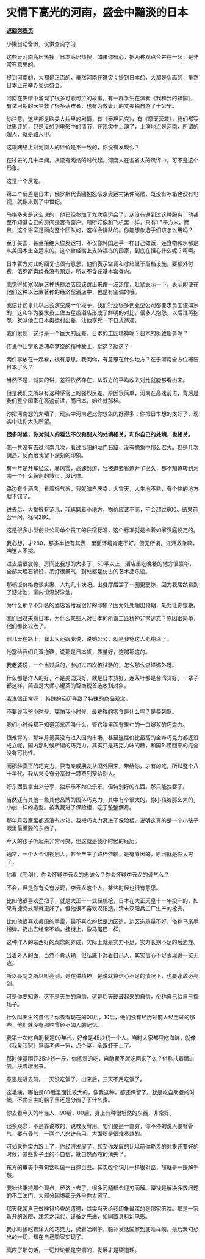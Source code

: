 # 灾情下高光的河南，盛会中黯淡的日本

[**返回列表页**](/gzh/记忆承载)

小懒自动备份，仅供查阅学习

这些天河南高居热搜，日本高居热搜，如果你有心，把两种观点合并在一起，是非常有意思的。

  

提到河南的，大都是正面的，虽然河南在遭灾；提到日本的，大都是负面的，虽然日本正在举办奥运盛会。  

  

河南在灾情中涌现了很多可歌可泣的故事，有一群学生在演奏《我和我的祖国》，有试用期的医生救了很多落难者，也有为救妻儿的丈夫独自游了十公里。  

  

你注意，这些都是欧美大片里的剧情，有《泰坦尼克》，有《摩天营救》，我们都写过影评的，只是没想到电影中的情节，在现实中上演了，上演地点是河南，所谓的超人，就是路人甲。

  

这跟网络上对河南人的评价是不一致的，你没有发现么？

  

在过去的几十年间，从没有网络的时代起，河南人在各省人的风评中，可不是这个形象。  

  

这是一个反差。  

  

第二个反差是日本，俄罗斯代表团抱怨东京奥运村条件简陋，既没有冰箱也没有电视，就像来到了中世纪。  

  

马梅多夫是这么说的，他已经参加了九次奥运会了，从没有遇到过这种服务，他甚至不知道自己的房间是否有窗户。厕所好像和飞机里一样，只有1.5平方米。而且，这个浴室是面向整个团队的，这样会排队的。你能想象选手们该怎么用吗？

  

至于美国，甚至拒绝入住奥运村，不仅像韩国选手一样自己做饭，连食物和水都是从美国本土空运来的。这个曾经嘴上支持福岛的国家，到底在担心什么呢？呵呵。

  

日本官方对此的回复也很有意思，他们表示空调和冰箱属于高档设施，要额外付费，俄罗斯奥组委没有预定，所以不含在基本套餐内。  

  

我觉得如家汉庭这种快捷酒店应该跳出来蹭一波热度，赶紧表示一下，表示即便在他们这种以低廉著称的经济型酒店中，也是有空调的哦。

  

我估计这事儿以后会演变成一个段子，我们行业很多创业型公司都要求员工住如家的，这和华为要求员工住五星级酒店形成了鲜明的对比，很多人抱怨，以后谁再抱怨，就派他去日本奥运村出差，让他享受一下日式待遇。

  

我们发现，这也是一个巨大的反差，日本的工匠精神呢？日本的极致服务呢？

  

传说中让罗永浩魂牵梦绕的精神故土，就这？就这？  

  

两件事放在一起看，很有意思。我问你，有意思在什么地方？在于河南全方位碾压日本了么？  

  

当然不是，诚实的讲，差距依然存在，从双方的平均收入对比就能够看出来。

  

但是我们之所以有这种感官上的强烈反差，原因很简单，河南在高速前进，背后是我们整个国家在高速前进，而日本，始终就那样。  

  

你把河南想的太糟了，现实中河南远比你想象的好得多；你把日本想的太好了，现实中让你大失所望。

  

 **很多时候，你对别人的看法不仅和别人的处境相关，和你自己的处境，也相关。**

  

我一共没有去过河南几次，看过洛阳的龙门石窟，没有想象中那么宏大。但是几次偶遇，反而给我留下深刻的印象。  

  

有一年是开车经过，暴风雪，高速封道，我被迫去省道开了很久，都不知道转到河南一个什么级别的城市，没记住。

  

路边有个酒店，看着很气派，我就暗自庆幸，大雪天，人生地不熟，有个住的地方就不错了。

  

进去后，大堂很有范儿，我琢磨着小地方，物价应该不高，不会超过600。结果前台一问，标间280。

  

这是很多小型创业公司单个员工的住宿标准，这个标准就是卡着如家汉庭设定的。  

  

我心想，才280，那多半徒有其表，里面环境肯定不好。但无所谓，江湖救急嘛，咱这人不挑。  

  

进去后很震惊，房间比我想的大多了，50平以上，酒店里吃晚餐的地方很豪华，全部大理石铺设，吊灯很霸气，到处都是仿古的艺术品陈设。

  

那顿饭价格也很实惠，人均几十块吧。出餐厅后溜了一圈更震惊，因为我居然看到了游泳池，室内恒温游泳池。  

  

为什么那个不知名的酒店留给我很好的印象？因为处处超出预期，处处让你惊艳。

  

我们回过来看日本，为什么某些人对日本的所谓工匠精神非常迷恋？原因很简单，他们都比较老了。

  

前几天在路上，我太太还跟我说，说她公公，就是我爸这人老糊涂了。  

  

他塞给我们几双拖鞋，说那是日本货，质量好，这那那这的。

  

我老婆说，一个当过兵的，参加过四次核试验的，怎么那么崇洋媚外呀。  

  

什么都是洋人的好，不是美国货好，就是日本货好，连茶叶都是台湾货好，一辈子都这样，简直是大师小罐茶的智商税首选收割对象。  

  

我说很正常呀 ，特殊的经历导致了特殊的商品观念。  

  

不要说我爸小时候，哪怕我小时候，最难得的零食是什么呢？是费列罗。  

  

我们小时候都不知道那东西叫什么，管它叫里面有果仁的一口爆浆的巧克力。  

  

很难得的，那年月德芙没有进入国内市场，甚至连性价比最高的金帝巧克力都还没成立呢。国内那时候所谓的巧克力，其实只是巧克力味的糖，和国外带回来的完全没有可比性。

  

而那种真正的巧克力，只有亲戚朋友从国外回来，带给你，才有的吃，所以整个八十年代，我从来没有分享过一颗费列罗给别人。  

  

好东西要拿出来分享，独乐乐不如众乐乐，但特别好的东西，那只能独吞了。  

  

当然还有其他一些其他品牌的国外巧克力，其中有个很大的，像小孩脸那么大的，小船一样的造型。被我藏进了保险柜，吃了整整俩月。  

  

那年月我家里都还没有冰箱，我把巧克力藏进了保险柜，说明这真的是一个小孩子眼里最重要的东西了。  

  

今天的孩子听起来非常可笑，但这就是我小时候的经历。  

  

通常，一个人会仰视别人，甚至产生了路径依赖，是有原因的，原因就是你太穷了。  

  

你看《亮剑》，你会怀疑李云龙的忠诚么？你会怀疑李云龙的骨气么？  

  

不会，但是你有没有发现，李云龙这个人，某些时候也很有意思。

  

比如他很喜欢歪把子，就是大正十一式轻机枪，日本在大正天皇十一年投产的，如果有捷克式那就更好了。但他很不喜欢汉阳造，清末汉阳兵工厂生产的枪支。

  

比如他很喜欢美国的手雷，最不喜欢的就是边区造。边区造质量不好，俗称马尾手榴弹，扔出去经常不响，挂树上，像马尾巴一样。

  

这种洋人的东西好的观念的养成，实际上就是实力不足，实力长期不足的后遗症。  

  

当着外人的面，当然不肯认输，但私底下对着自己人，其实信心不足表现得一览无遗。

  

所以亮剑之所以叫亮剑，是在讲精神，是说就算信心不足的情况下，也要逢敌必亮剑。

  

可是你要知道，这不是天生的自信，这是后天硬鼓起来的自信，俗称自己给自己撑场子。  

  

什么叫天生的自信？你去看现在的00后，10后，他们没有经历过前人经历过的那些，他们就没有那些曾经不如人的记忆。  

  

我第一次吃自助餐是90年代，好像是45块钱一个人。当时大家都只吃海鲜，就像《我爱我家》里面老傅一家，点个菜，全跟虾干上了。  

  

那时候基围虾35块钱一斤，你拣贵的吃，自助餐不就吃回来了么？俗称扶着墙进去，扶着墙出来。

  

意思是进去前，一天没吃饭了，出来后，三天不用吃饭了。

  

这毛病，哪怕是80后里面比较大的，像我这种，都还保留了。就是吃自助餐的时候，不由自主的脑子里还是分辨了下什么贵。  

  

你去看今天的年轻人，90后，00后，身上有种很坦然的东西，非常好。

  

很多观念，不是靠说教的，说教没有用。咱们要是一直穷，你不停的说人要有骨气，要有骨气，一两个人兴许有用，大面积是很难奏效的。

  

可如果你实力跟上了，你经济发展了，甚至你发展的比以前你艳羡的对象还要好的时候，某些骨子里的不自信，就自然而然的消失了。

  

东方的审美中有句话叫做一白遮百丑。其实改个词儿一样很对路，那就是一赚解千愁。  

  

我始终秉持那个观点，经济上去了，很多问题都会迎刃而解。赚钱是解决多数问题的不二法门，大部分困境都无外乎你太穷了。

  

那天我聊自己做喉镜检查的遭遇，其实当天给我印象最深的是那家医院。那是一家新开的医院，建筑之现代，设备之先进，如同置身科幻电影。  

  

我小时候吃着洋人的巧克力，流着哈喇子，脑补发达国家到底啥样啊。最后我幻想出的一切，都在自己国家实现了。

  

真应了那句话，一切辩论都是空洞的，发展才是硬道理。

